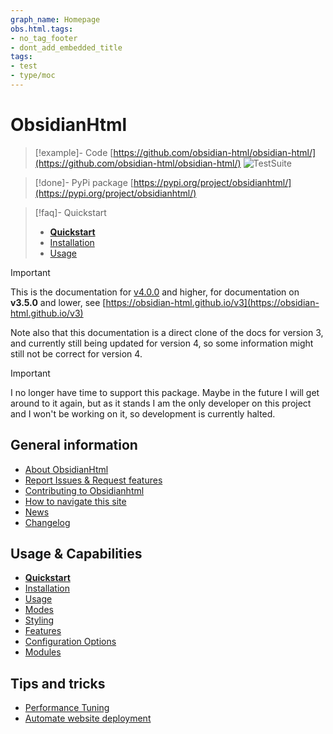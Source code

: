 ```yaml
---
graph_name: Homepage
obs.html.tags:
- no_tag_footer
- dont_add_embedded_title
tags:
- test
- type/moc
---
```



# ObsidianHtml
> [!example]- Code
> [https://github.com/obsidian-html/obsidian-html/](https://github.com/obsidian-html/obsidian-html/)  ![TestSuite](https://github.com/obsidian-html/obsidian-html/actions/workflows/test.yml/badge.svg)

> [!done]- PyPi package
> [https://pypi.org/project/obsidianhtml/](https://pypi.org/project/obsidianhtml/)

> [!faq]- Quickstart
> - **[Quickstart](./Instructions/Quickstart.md)**
> - [Installation](./Instructions/Installation.md)
> - [Usage](./Instructions/Usage.md)

>[!important]
> This is the documentation for [v4.0.0](./Changelog/v4.0.0.md) and higher, for documentation on **v3.5.0** and lower, see [https://obsidian-html.github.io/v3](https://obsidian-html.github.io/v3)
>
> Note also that this documentation is a direct clone of the docs for version 3, and currently still being updated for version 4, so some information might still not be correct for version 4.

>[!important]
> I no longer have time to support this package. Maybe in the future I will get around to it again, but as it stands I am the only developer on this project and I won't be working on it, so development is currently halted.

## General information

- [About ObsidianHtml](./General%20Information/About%20ObsidianHtml.md)
- [Report Issues & Request features](./General%20Information/Report%20Issues%20%26%20Request%20features.md)
- [Contributing to Obsidianhtml](./Developer%20Documentation/Contributing%20to%20Obsidianhtml.md)
- [How to navigate this site](./General%20Information/Using%20the%20website.md)
- [News](./News.md)
- [Changelog](./Changelog/Changelog.md)

## Usage & Capabilities

- **[Quickstart](./Instructions/Quickstart.md)**
- [Installation](./Instructions/Installation.md)
- [Usage](./Instructions/Usage.md)
- [Modes](./Configurations/Modes/Modes.md)
- [Styling](./Configurations/Styling/Styling.md)
- [Features](./Configurations/Features/Features.md)
- [Configuration Options](./Configurations/Configuration%20Options.md)
- [Modules](./Configurations/Modules/Modules.md)

## Tips and tricks

- [Performance Tuning](./Configurations/Tweaking/Performance%20Tuning.md)
- [Automate website deployment](./Automation/Automate%20website%20deployment.md) 
